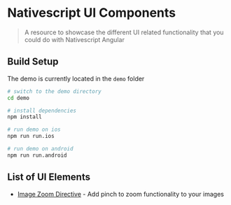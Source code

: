 # Nativescript UI Components

> A resource to showcase the different UI related functionality that you could do with Nativescript Angular

## Build Setup

The demo is currently located in the `demo` folder

```bash
# switch to the demo directory
cd demo

# install dependencies
npm install

# run demo on ios
npm run run.ios

# run demo on android
npm run run.android
```

## List of UI Elements
- [Image Zoom Directive](./demo/src/app/features/image-zoom) - Add pinch to zoom functionality to your images
